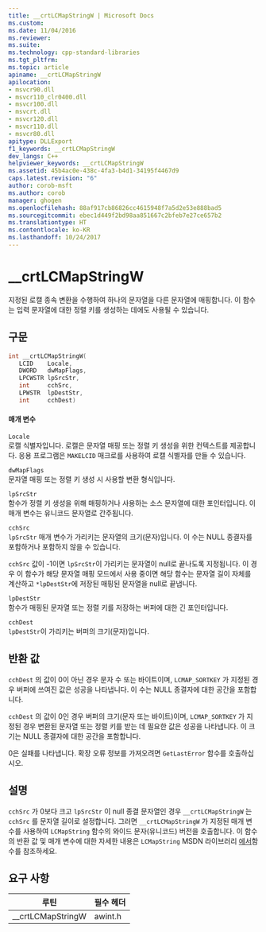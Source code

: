 ```yaml
---
title: __crtLCMapStringW | Microsoft Docs
ms.custom: 
ms.date: 11/04/2016
ms.reviewer: 
ms.suite: 
ms.technology: cpp-standard-libraries
ms.tgt_pltfrm: 
ms.topic: article
apiname: __crtLCMapStringW
apilocation:
- msvcr90.dll
- msvcr110_clr0400.dll
- msvcr100.dll
- msvcrt.dll
- msvcr120.dll
- msvcr110.dll
- msvcr80.dll
apitype: DLLExport
f1_keywords: __crtLCMapStringW
dev_langs: C++
helpviewer_keywords: __crtLCMapStringW
ms.assetid: 45b4ac0e-438c-4fa3-b4d1-34195f4467d9
caps.latest.revision: "6"
author: corob-msft
ms.author: corob
manager: ghogen
ms.openlocfilehash: 88af917cb86826cc4615948f7a5d2e53e888bad5
ms.sourcegitcommit: ebec1d449f2bd98aa851667c2bfeb7e27ce657b2
ms.translationtype: HT
ms.contentlocale: ko-KR
ms.lasthandoff: 10/24/2017
---
```

# <a name="crtlcmapstringw"></a>__crtLCMapStringW
지정된 로캘 종속 변환을 수행하여 하나의 문자열을 다른 문자열에 매핑합니다. 이 함수는 입력 문자열에 대한 정렬 키를 생성하는 데에도 사용될 수 있습니다.  
  
## <a name="syntax"></a>구문  
  
```cpp  
int __crtLCMapStringW(  
   LCID    Locale,  
   DWORD   dwMapFlags,  
   LPCWSTR lpSrcStr,  
   int     cchSrc,  
   LPWSTR  lpDestStr,  
   int     cchDest)  
```  
  
#### <a name="parameters"></a>매개 변수  
 `Locale`  
 로캘 식별자입니다. 로캘은 문자열 매핑 또는 정렬 키 생성을 위한 컨텍스트를 제공합니다. 응용 프로그램은 `MAKELCID` 매크로를 사용하여 로캘 식별자를 만들 수 있습니다.  
  
 `dwMapFlags`  
 문자열 매핑 또는 정렬 키 생성 시 사용할 변환 형식입니다.  
  
 `lpSrcStr`  
 함수가 정렬 키 생성을 위해 매핑하거나 사용하는 소스 문자열에 대한 포인터입니다. 이 매개 변수는 유니코드 문자열로 간주됩니다.  
  
 `cchSrc`  
 `lpSrcStr` 매개 변수가 가리키는 문자열의 크기(문자)입니다. 이 수는 NULL 종결자를 포함하거나 포함하지 않을 수 있습니다.  
  
 `cchSrc` 값이 -1이면 `lpSrcStr`이 가리키는 문자열이 null로 끝나도록 지정됩니다. 이 경우 이 함수가 해당 문자열 매핑 모드에서 사용 중이면 해당 함수는 문자열 길이 자체를 계산하고 `*lpDestStr`에 저장된 매핑된 문자열을 null로 끝냅니다.  
  
 `lpDestStr`  
 함수가 매핑된 문자열 또는 정렬 키를 저장하는 버퍼에 대한 긴 포인터입니다.  
  
 `cchDest`  
 `lpDestStr`이 가리키는 버퍼의 크기(문자)입니다.  
  
## <a name="return-value"></a>반환 값  
 `cchDest` 의 값이 0이 아닌 경우 문자 수 또는 바이트이며, `LCMAP_SORTKEY` 가 지정된 경우 버퍼에 쓰여진 값은 성공을 나타냅니다. 이 수는 NULL 종결자에 대한 공간을 포함합니다.  
  
 `cchDest` 의 값이 0인 경우 버퍼의 크기(문자 또는 바이트)이며, `LCMAP_SORTKEY` 가 지정된 경우 변환된 문자열 또는 정렬 키를 받는 데 필요한 값은 성공을 나타냅니다. 이 크기는 NULL 종결자에 대한 공간을 포함합니다.  
  
 0은 실패를 나타냅니다. 확장 오류 정보를 가져오려면 `GetLastError` 함수를 호출하십시오.  
  
## <a name="remarks"></a>설명  
 `cchSrc` 가 0보다 크고 `lpSrcStr` 이 null 종결 문자열인 경우 `__crtLCMapStringW` 는 `cchSrc` 를 문자열 길이로 설정합니다. 그러면 `__crtLCMapStringW` 가 지정된 매개 변수를 사용하여 `LCMapString` 함수의 와이드 문자(유니코드) 버전을 호출합니다. 이 함수의 반환 값 및 매개 변수에 대한 자세한 내용은 `LCMapString` MSDN 라이브러리 [에서](http://go.microsoft.com/fwlink/?linkID=150542)함수를 참조하세요.  
  
## <a name="requirements"></a>요구 사항  
  
|루틴|필수 헤더|  
|-------------|---------------------|  
|__crtLCMapStringW|awint.h|